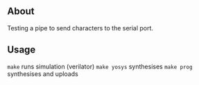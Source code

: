 ## About

Testing a pipe to send characters to the serial port.

## Usage

`make` runs simulation (verilator)
`make yosys` synthesises 
`make prog` synthesises and uploads
